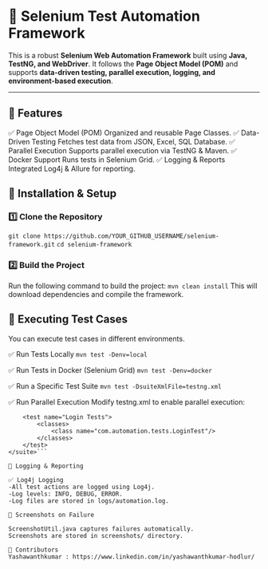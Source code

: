 # 🚀 Selenium Test Automation Framework

This is a robust **Selenium Web Automation Framework** built using **Java, TestNG, and WebDriver**. It follows the **Page Object Model (POM)** and supports **data-driven testing, parallel execution, logging, and environment-based execution**.

---
## 🎯 Features

✅ Page Object Model (POM)
Organized and reusable Page Classes.
✅ Data-Driven Testing
Fetches test data from JSON, Excel, SQL Database.
✅ Parallel Execution
Supports parallel execution via TestNG & Maven.
✅ Docker Support
Runs tests in Selenium Grid.
✅ Logging & Reports
Integrated Log4j & Allure for reporting.

## 🔧 **Installation & Setup**

### 1️⃣ Clone the Repository
```git clone https://github.com/YOUR_GITHUB_USERNAME/selenium-framework.git```
```cd selenium-framework```

### 2️⃣ Build the Project
Run the following command to build the project:
```mvn clean install```
This will download dependencies and compile the framework.

## 🚀 Executing Test Cases

You can execute test cases in different environments.

✅ Run Tests Locally
```mvn test -Denv=local```

✅ Run Tests in Docker (Selenium Grid)
```mvn test -Denv=docker```

✅ Run a Specific Test Suite
```mvn test -DsuiteXmlFile=testng.xml```

✅ Run Parallel Execution
Modify testng.xml to enable parallel execution:
```<suite name="Selenium Tests" parallel="methods" thread-count="3">
    <test name="Login Tests">
        <classes>
            <class name="com.automation.tests.LoginTest"/>
        </classes>
    </test>
</suite>```

📌 Logging & Reporting

✅ Log4j Logging
-All test actions are logged using Log4j.
-Log levels: INFO, DEBUG, ERROR.
-Log files are stored in logs/automation.log.

📸 Screenshots on Failure

ScreenshotUtil.java captures failures automatically.
Screenshots are stored in screenshots/ directory.

👥 Contributors
Yashawanthkumar : https://www.linkedin.com/in/yashawanthkumar-hodlur/
